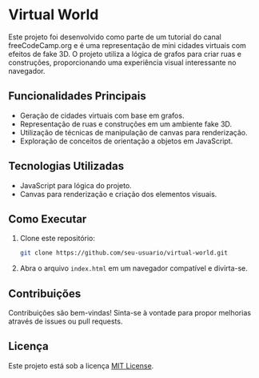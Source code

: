 # Virtual World

Este projeto foi desenvolvido como parte de um tutorial do canal freeCodeCamp.org e é uma representação de mini cidades virtuais com efeitos de fake 3D. O projeto utiliza a lógica de grafos para criar ruas e construções, proporcionando uma experiência visual interessante no navegador.

## Funcionalidades Principais

- Geração de cidades virtuais com base em grafos.
- Representação de ruas e construções em um ambiente fake 3D.
- Utilização de técnicas de manipulação de canvas para renderização.
- Exploração de conceitos de orientação a objetos em JavaScript.

## Tecnologias Utilizadas

- JavaScript para lógica do projeto.
- Canvas para renderização e criação dos elementos visuais.

## Como Executar

1. Clone este repositório:

    ```bash
    git clone https://github.com/seu-usuario/virtual-world.git
    ```

2. Abra o arquivo `index.html` em um navegador compatível e divirta-se.

## Contribuições

Contribuições são bem-vindas! Sinta-se à vontade para propor melhorias através de issues ou pull requests.

## Licença

Este projeto está sob a licença [MIT License](LICENSE).
